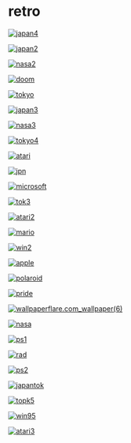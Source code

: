 # retro

<a href="japan4.png"><img alt="japan4" src="japan4.png"></a>

<a href="japan2.png"><img alt="japan2" src="japan2.png"></a>

<a href="nasa2.png"><img alt="nasa2" src="nasa2.png"></a>

<a href="doom.jpg"><img alt="doom" src="doom.jpg"></a>

<a href="tokyo.png"><img alt="tokyo" src="tokyo.png"></a>

<a href="japan3.png"><img alt="japan3" src="japan3.png"></a>

<a href="nasa3.png"><img alt="nasa3" src="nasa3.png"></a>

<a href="tokyo4.png"><img alt="tokyo4" src="tokyo4.png"></a>

<a href="atari.png"><img alt="atari" src="atari.png"></a>

<a href="jpn.png"><img alt="jpn" src="jpn.png"></a>

<a href="microsoft.png"><img alt="microsoft" src="microsoft.png"></a>

<a href="tok3.png"><img alt="tok3" src="tok3.png"></a>

<a href="atari2.png"><img alt="atari2" src="atari2.png"></a>

<a href="mario.png"><img alt="mario" src="mario.png"></a>

<a href="win2.png"><img alt="win2" src="win2.png"></a>

<a href="apple.png"><img alt="apple" src="apple.png"></a>

<a href="polaroid.png"><img alt="polaroid" src="polaroid.png"></a>

<a href="pride.png"><img alt="pride" src="pride.png"></a>

<a href="wallpaperflare.com_wallpaper(6).jpg"><img alt="wallpaperflare.com_wallpaper(6)" src="wallpaperflare.com_wallpaper(6).jpg"></a>

<a href="nasa.png"><img alt="nasa" src="nasa.png"></a>

<a href="ps1.png"><img alt="ps1" src="ps1.png"></a>

<a href="rad.png"><img alt="rad" src="rad.png"></a>

<a href="ps2.png"><img alt="ps2" src="ps2.png"></a>

<a href="japantok.png"><img alt="japantok" src="japantok.png"></a>

<a href="topk5.png"><img alt="topk5" src="topk5.png"></a>

<a href="win95.png"><img alt="win95" src="win95.png"></a>

<a href="atari3.png"><img alt="atari3" src="atari3.png"></a>

